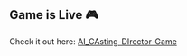 ## Game is Live 🎮

Check it out here: [AI_CAsting-DIrector-Game](https://ai-casting-director.onrender.com/)
